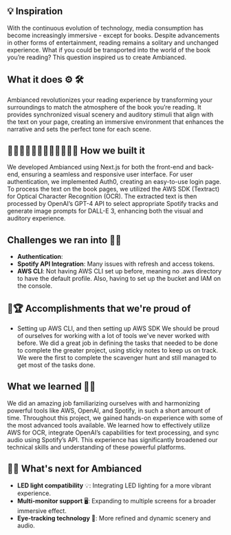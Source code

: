 ## 💡 Inspiration 
With the continuous evolution of technology, media consumption has become increasingly immersive - except for books. Despite advancements in other forms of entertainment, reading remains a solitary and unchanged experience. What if you could be transported into the world of the book you’re reading? This question inspired us to create Ambianced.

## What it does ⚙️ 🛠️
Ambianced revolutionizes your reading experience by transforming your surroundings to match the atmosphere of the book you’re reading. It provides synchronized visual scenery and auditory stimuli that align with the text on your page, creating an immersive environment that enhances the narrative and sets the perfect tone for each scene.

## 👨🏼‍💻👨🏽‍💻👩🏻‍💻👨🏼‍💻 How we built it 
We developed Ambianced using Next.js for both the front-end and back-end, ensuring a seamless and responsive user interface. For user authentication, we implemented Auth0, creating an easy-to-use login page. To process the text on the book pages, we utilized the AWS SDK (Textract) for Optical Character Recognition (OCR). The extracted text is then processed by OpenAI’s GPT-4 API to select appropriate Spotify tracks and generate image prompts for DALL-E 3, enhancing both the visual and auditory experience.

## Challenges we ran into 🏋🏻
- **Authentication**:  
- **Spotify API Integration**: Many issues with refresh and access tokens.
- **AWS CLI**: Not having AWS CLI set up before, meaning no .aws directory to have the default profile. Also, having to set up the bucket and IAM on the console.

## 💪🏆 Accomplishments that we're proud of
- Setting up AWS CLI, and then setting up AWS SDK
We should be proud of ourselves for working with a lot of tools we've never worked with before. We did a great job in defining the tasks that needed to be done to complete the greater project, using sticky notes to keep us on track. We were the first to complete the scavenger hunt and still managed to get most of the tasks done.

## What we learned 📌🚀
We did an amazing job familiarizing ourselves with and harmonizing powerful tools like AWS, OpenAI, and Spotify, in such a short amount of time. Throughout this project, we gained hands-on experience with some of the most advanced tools available. We learned how to effectively utilize AWS for OCR, integrate OpenAI’s capabilities for text processing, and sync audio using Spotify’s API. This experience has significantly broadened our technical skills and understanding of these powerful platforms.

## 🎯🧱 What's next for Ambianced
- **LED light compatibility** 💡: Integrating LED lighting for a more vibrant experience.
- **Multi-monitor support** 🖥️: Expanding to multiple screens for a broader immersive effect.
- **Eye-tracking technology** 👀: More refined and dynamic scenery and audio.